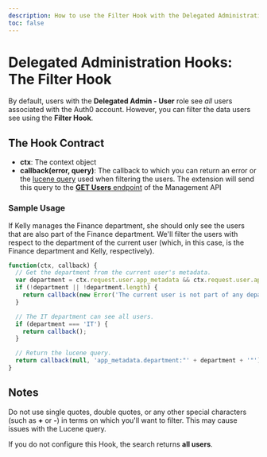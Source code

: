 ```yaml
---
description: How to use the Filter Hook with the Delegated Administration
toc: false
---
```

# Delegated Administration Hooks: The Filter Hook

By default, users with the **Delegated Admin - User** role see *all* users associated with the Auth0 account. However, you can filter the data users see using the **Filter Hook**.

## The Hook Contract

 - **ctx**: The context object
 - **callback(error, query)**: The callback to which you can return an error or the [lucene query](/api/management/v2/query-string-syntax) used when filtering the users. The extension will send this query to the [**GET Users** endpoint](/api/management/v2#!/Users/get_users) of the Management API

### Sample Usage

If Kelly manages the Finance department, she should only see the users that are also part of the Finance department. We'll filter the users with respect to the department of the current user (which, in this case, is the Finance department and Kelly, respectively).

```js
function(ctx, callback) {
  // Get the department from the current user's metadata.
  var department = ctx.request.user.app_metadata && ctx.request.user.app_metadata.department;
  if (!department || !department.length) {
    return callback(new Error('The current user is not part of any department.'));
  }

  // The IT department can see all users.
  if (department === 'IT') {
    return callback();
  }

  // Return the lucene query.
  return callback(null, 'app_metadata.department:"' + department + '"');
}
```

## Notes

Do not use single quotes, double quotes, or any other special characters (such as **+** or **-**) in terms on which you'll want to filter. This may cause issues with the Lucene query.

If you do not configure this Hook, the search returns **all users**.